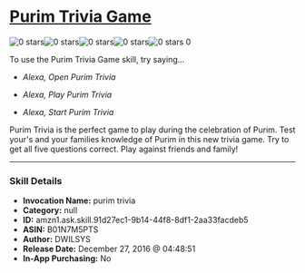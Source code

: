 # [Purim Trivia Game](http://alexa.amazon.com/#skills/amzn1.ask.skill.91d27ec1-9b14-44f8-8df1-2aa33facdeb5)
![0 stars](../../images/ic_star_border_black_18dp_1x.png)![0 stars](../../images/ic_star_border_black_18dp_1x.png)![0 stars](../../images/ic_star_border_black_18dp_1x.png)![0 stars](../../images/ic_star_border_black_18dp_1x.png)![0 stars](../../images/ic_star_border_black_18dp_1x.png) 0

To use the Purim Trivia Game skill, try saying...

* *Alexa, Open Purim Trivia*

* *Alexa, Play Purim Trivia*

* *Alexa, Start Purim Trivia*

Purim Trivia is the perfect game to play during the celebration of Purim. Test your's and your families knowledge of Purim in this new trivia game. Try to get all five questions correct. Play against friends and family!

***

### Skill Details

* **Invocation Name:** purim trivia
* **Category:** null
* **ID:** amzn1.ask.skill.91d27ec1-9b14-44f8-8df1-2aa33facdeb5
* **ASIN:** B01N7M5PTS
* **Author:** DWILSYS
* **Release Date:** December 27, 2016 @ 04:48:51
* **In-App Purchasing:** No
